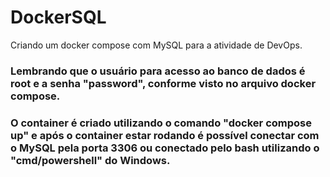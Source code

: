 # DockerSQL

Criando um docker compose com MySQL para a atividade de DevOps.

### Lembrando que o usuário para acesso ao banco de dados é root e a senha "password", conforme visto no arquivo docker compose.
### O container é criado utilizando o comando "docker compose up" e após o container estar rodando é possível conectar com o MySQL pela porta 3306 ou conectado pelo bash utilizando o "cmd/powershell" do Windows.
